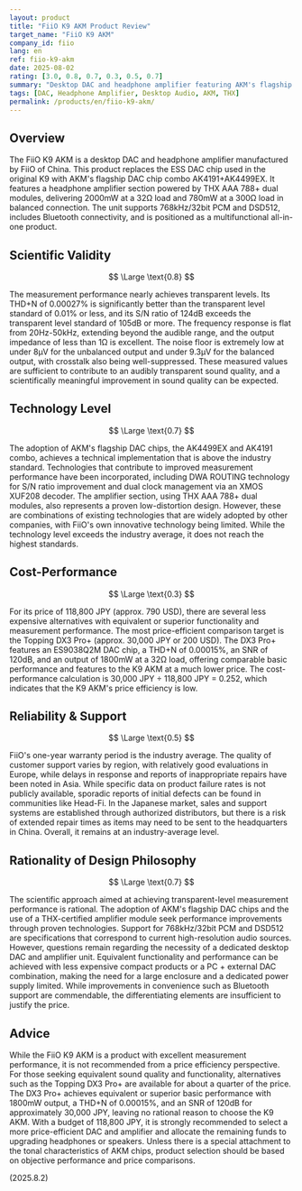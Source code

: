 ```yaml
---
layout: product
title: "FiiO K9 AKM Product Review"
target_name: "FiiO K9 AKM"
company_id: fiio
lang: en
ref: fiio-k9-akm
date: 2025-08-02
rating: [3.0, 0.8, 0.7, 0.3, 0.5, 0.7]
summary: "Desktop DAC and headphone amplifier featuring AKM's flagship DAC chip AK4499EX. Achieves transparent-level measurement performance but faces cost-performance challenges."
tags: [DAC, Headphone Amplifier, Desktop Audio, AKM, THX]
permalink: /products/en/fiio-k9-akm/
---
```


## Overview

The FiiO K9 AKM is a desktop DAC and headphone amplifier manufactured by FiiO of China. This product replaces the ESS DAC chip used in the original K9 with AKM's flagship DAC chip combo AK4191+AK4499EX. It features a headphone amplifier section powered by THX AAA 788+ dual modules, delivering 2000mW at a 32Ω load and 780mW at a 300Ω load in balanced connection. The unit supports 768kHz/32bit PCM and DSD512, includes Bluetooth connectivity, and is positioned as a multifunctional all-in-one product.

## Scientific Validity

$$ \Large \text{0.8} $$

The measurement performance nearly achieves transparent levels. Its THD+N of 0.00027% is significantly better than the transparent level standard of 0.01% or less, and its S/N ratio of 124dB exceeds the transparent level standard of 105dB or more. The frequency response is flat from 20Hz-50kHz, extending beyond the audible range, and the output impedance of less than 1Ω is excellent. The noise floor is extremely low at under 8μV for the unbalanced output and under 9.3μV for the balanced output, with crosstalk also being well-suppressed. These measured values are sufficient to contribute to an audibly transparent sound quality, and a scientifically meaningful improvement in sound quality can be expected.

## Technology Level

$$ \Large \text{0.7} $$

The adoption of AKM's flagship DAC chips, the AK4499EX and AK4191 combo, achieves a technical implementation that is above the industry standard. Technologies that contribute to improved measurement performance have been incorporated, including DWA ROUTING technology for S/N ratio improvement and dual clock management via an XMOS XUF208 decoder. The amplifier section, using THX AAA 788+ dual modules, also represents a proven low-distortion design. However, these are combinations of existing technologies that are widely adopted by other companies, with FiiO's own innovative technology being limited. While the technology level exceeds the industry average, it does not reach the highest standards.

## Cost-Performance

$$ \Large \text{0.3} $$

For its price of 118,800 JPY (approx. 790 USD), there are several less expensive alternatives with equivalent or superior functionality and measurement performance. The most price-efficient comparison target is the Topping DX3 Pro+ (approx. 30,000 JPY or 200 USD). The DX3 Pro+ features an ES9038Q2M DAC chip, a THD+N of 0.00015%, an SNR of 120dB, and an output of 1800mW at a 32Ω load, offering comparable basic performance and features to the K9 AKM at a much lower price. The cost-performance calculation is 30,000 JPY ÷ 118,800 JPY = 0.252, which indicates that the K9 AKM's price efficiency is low.

## Reliability & Support

$$ \Large \text{0.5} $$

FiiO's one-year warranty period is the industry average. The quality of customer support varies by region, with relatively good evaluations in Europe, while delays in response and reports of inappropriate repairs have been noted in Asia. While specific data on product failure rates is not publicly available, sporadic reports of initial defects can be found in communities like Head-Fi. In the Japanese market, sales and support systems are established through authorized distributors, but there is a risk of extended repair times as items may need to be sent to the headquarters in China. Overall, it remains at an industry-average level.

## Rationality of Design Philosophy

$$ \Large \text{0.7} $$

The scientific approach aimed at achieving transparent-level measurement performance is rational. The adoption of AKM's flagship DAC chips and the use of a THX-certified amplifier module seek performance improvements through proven technologies. Support for 768kHz/32bit PCM and DSD512 are specifications that correspond to current high-resolution audio sources. However, questions remain regarding the necessity of a dedicated desktop DAC and amplifier unit. Equivalent functionality and performance can be achieved with less expensive compact products or a PC + external DAC combination, making the need for a large enclosure and a dedicated power supply limited. While improvements in convenience such as Bluetooth support are commendable, the differentiating elements are insufficient to justify the price.

## Advice

While the FiiO K9 AKM is a product with excellent measurement performance, it is not recommended from a price efficiency perspective. For those seeking equivalent sound quality and functionality, alternatives such as the Topping DX3 Pro+ are available for about a quarter of the price. The DX3 Pro+ achieves equivalent or superior basic performance with 1800mW output, a THD+N of 0.00015%, and an SNR of 120dB for approximately 30,000 JPY, leaving no rational reason to choose the K9 AKM. With a budget of 118,800 JPY, it is strongly recommended to select a more price-efficient DAC and amplifier and allocate the remaining funds to upgrading headphones or speakers. Unless there is a special attachment to the tonal characteristics of AKM chips, product selection should be based on objective performance and price comparisons.

(2025.8.2)
